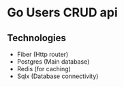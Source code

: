 # Go Users CRUD api
## Technologies
- Fiber (Http router)
- Postgres (Main database)
- Redis (for caching)
- Sqlx (Database connectivity)